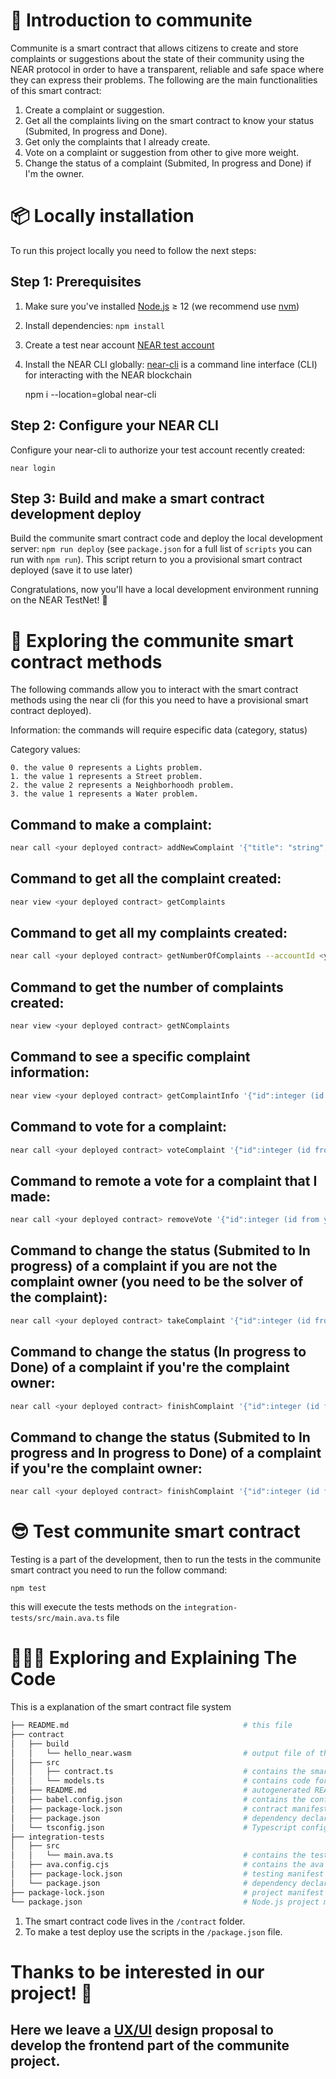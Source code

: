 # 📄 Introduction to communite

Communite is a smart contract that allows citizens to create and store complaints or suggestions about the state of their community using the NEAR protocol in order to have a transparent, reliable and safe space where they can express their problems. The following are the main functionalities of this smart contract:

1. Create a complaint or suggestion.
2. Get all the complaints living on the smart contract to know your status (Submited, In progress and Done).
3. Get only the complaints that I already create.
4. Vote on a complaint or suggestion from other to give more weight.
5. Change the status of a complaint (Submited, In progress and Done) if I'm the owner.

# 📦 Locally installation

To run this project locally you need to follow the next steps:

## Step 1: Prerequisites

1. Make sure you've installed [Node.js] ≥ 12 (we recommend use [nvm])
2. Install dependencies: `npm install`
3. Create a test near account [NEAR test account]
4. Install the NEAR CLI globally: [near-cli] is a command line interface (CLI) for interacting with the NEAR blockchain

   npm i --location=global near-cli

## Step 2: Configure your NEAR CLI

Configure your near-cli to authorize your test account recently created:

    near login

## Step 3: Build and make a smart contract development deploy

Build the communite smart contract code and deploy the local development server: `npm run deploy` (see `package.json` for a full list of `scripts` you can run with `npm run`). This script return to you a provisional smart contract deployed (save it to use later)

Congratulations, now you'll have a local development environment running on the NEAR TestNet! 🥳

# 📑 Exploring the communite smart contract methods

The following commands allow you to interact with the smart contract methods using the near cli (for this you need to have a provisional smart contract deployed).

Information: the commands will require especific data (category, status)

Category values:

    0. the value 0 represents a Lights problem.
    1. the value 1 represents a Street problem.
    2. the value 2 represents a Neighborhoodh problem.
    3. the value 1 represents a Water problem.

## Command to make a complaint:

```bash
near call <your deployed contract> addNewComplaint '{"title": "string","description":"string","category":integer,"location":"string"}' --account-id <your test account>
```

## Command to get all the complaint created:

```bash
near view <your deployed contract> getComplaints
```

## Command to get all my complaints created:

```bash
near call <your deployed contract> getNumberOfComplaints --accountId <your test account>
```

## Command to get the number of complaints created:

```bash
near view <your deployed contract> getNComplaints
```

## Command to see a specific complaint information:

```bash
near view <your deployed contract> getComplaintInfo '{"id":integer (id from you complaint)}' --accountId <your test account>
```

## Command to vote for a complaint:

```bash
near call <your deployed contract> voteComplaint '{"id":integer (id from you complaint)}' --accountId <your test account>
```

## Command to remote a vote for a complaint that I made:

```bash
near call <your deployed contract> removeVote '{"id":integer (id from you complaint)}' --accountId <your test account>
```

## Command to change the status (Submited to In progress) of a complaint if you are not the complaint owner (you need to be the solver of the complaint):

```bash
near call <your deployed contract> takeComplaint '{"id":integer (id from you complaint)}' --accountId <your test account>
```

## Command to change the status (In progress to Done) of a complaint if you're the complaint owner:

```bash
near call <your deployed contract> finishComplaint '{"id":integer (id from you complaint)}' --accountId <your test account>
```

## Command to change the status (Submited to In progress and In progress to Done) of a complaint if you're the complaint owner:

```bash
near call <your deployed contract> finishComplaint '{"id":integer (id from you complaint)}' --accountId <your test account>
```

# 😎 Test communite smart contract

Testing is a part of the development, then to run the tests in the communite smart contract you need to run the follow command:

    npm test

this will execute the tests methods on the `integration-tests/src/main.ava.ts` file

# 👩🏼‍🏫 Exploring and Explaining The Code

This is a explanation of the smart contract file system

```bash
├── README.md                                       # this file
├── contract
│   ├── build
│   │   └── hello_near.wasm                         # output file of the contract after building
│   ├── src
│   │   ├── contract.ts                             # contains the smart contract code
│   │   └── models.ts                               # contains code for the models accesible to the smart contract
│   ├── README.md                                   # autogenerated README.md for the contract package
│   ├── babel.config.json                           # contains the configuration for babel which adds the neccessary serialization and deserialization functions
│   ├── package-lock.json                           # contract manifest lock version
│   ├── package.json                                # dependency declarations and scripts for contract package
│   └── tsconfig.json                               # Typescript configuration file
├── integration-tests
│   ├── src
│   │   └── main.ava.ts                             # contains the tests for our contract
│   ├── ava.config.cjs                              # contains the ava testing framework configuration to enable smart contract testing
│   ├── package-lock.json                           # testing manifest lock version
│   └── package.json                                # dependency declarations and scripts for testing package
├── package-lock.json                               # project manifest lock version
└── package.json                                    # Node.js project manifest (scripts and dependencies)
```

1. The smart contract code lives in the `/contract` folder.
2. To make a test deploy use the scripts in the `/package.json` file.

# Thanks to be interested in our project! 🤗

## Here we leave a [UX/UI] design proposal to develop the frontend part of the communite project.

[create-near-app]: https://github.com/near/create-near-app
[node.js]: https://nodejs.org/en/download/package-manager/
[near accounts]: https://docs.near.org/docs/concepts/account
[near wallet]: https://wallet.testnet.near.org/
[near-cli]: https://github.com/near/near-cli
[near test account]: https://docs.near.org/docs/develop/basics/create-account#creating-a-testnet-account
[nvm]: https://github.com/nvm-sh/nvm
[ux/ui]: https://www.figma.com/file/Ywz4Y2SS4yB3KBV7EeCytF/Communify?node-id=0%3A1
